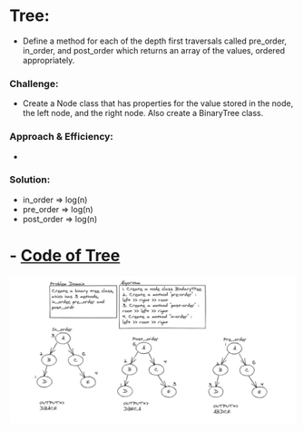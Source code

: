 # Tree:
<!-- Short summary or background information -->
- Define a method for each of the depth first traversals called pre_order, in_order, and post_order which returns an array of the values, ordered appropriately.

### Challenge:
<!-- Description of the challenge -->
- Create a Node class that has properties for the value stored in the node, the left node, and the right node. Also create a BinaryTree class.

### Approach & Efficiency:
<!-- What approach did you take? Why? What is the Big O space/time for this approach? -->
- 

### Solution:
<!-- Embedded whiteboard image -->
- in_order => log(n)
- pre_order => log(n)
- post_order => log(n)

# - [Code of Tree](tree.py)

![Tree](../assets/tree.png)
<!-- ![Tree](../assets/tree.png) -->
